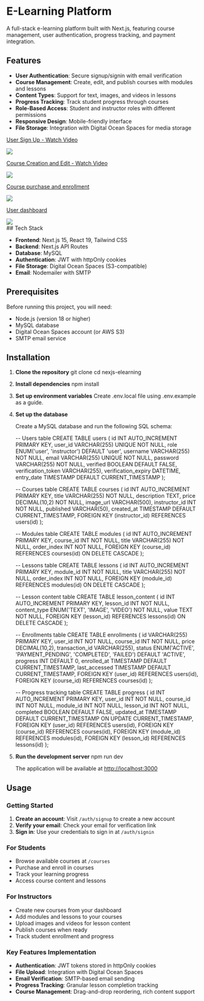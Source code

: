 # E-Learning Platform

A full-stack e-learning platform built with Next.js, featuring course management, user authentication, progress tracking, and payment integration.

## Features

- **User Authentication**: Secure signup/signin with email verification
- **Course Management**: Create, edit, and publish courses with modules and lessons
- **Content Types**: Support for text, images, and videos in lessons
- **Progress Tracking**: Track student progress through courses
- **Role-Based Access**: Student and instructor roles with different permissions
- **Responsive Design**: Mobile-friendly interface
- **File Storage**: Integration with Digital Ocean Spaces for media storage

<div>
    <a href="https://www.loom.com/share/6073b5c980394f618dd0d912029fdf48">
      <p>User Sign Up - Watch Video</p>
    </a>
    <a href="https://www.loom.com/share/6073b5c980394f618dd0d912029fdf48">
      <img style="max-width:300px;" src="https://cdn.loom.com/sessions/thumbnails/6073b5c980394f618dd0d912029fdf48-86650fe06e2ff2e5-full-play.gif">
    </a>
  </div>

<div>
    <a href="https://www.loom.com/share/380781a9e9b3406394dbe5b6a3d2d196">
      <p>Course Creation and Edit - Watch Video</p>
    </a>
    <a href="https://www.loom.com/share/380781a9e9b3406394dbe5b6a3d2d196">
      <img style="max-width:300px;" src="https://cdn.loom.com/sessions/thumbnails/380781a9e9b3406394dbe5b6a3d2d196-68985fb38f540618-full-play.gif">
    </a>
  </div>

<div>
    <a href="https://www.loom.com/share/5f5dd99404a14492ba0c0558454edb49">
      <p>Course purchase and enrollment</p>
    </a>
    <a href="https://www.loom.com/share/5f5dd99404a14492ba0c0558454edb49">
      <img style="max-width:300px;" src="https://cdn.loom.com/sessions/thumbnails/5f5dd99404a14492ba0c0558454edb49-3d90d99b2db6b08b-full-play.gif">
    </a>
  </div>

<div>
    <a href="https://www.loom.com/share/acc0e5d2cb8f4f5f8a6491515ed563f8">
      <p>User dashboard</p>
    </a>
    <a href="https://www.loom.com/share/acc0e5d2cb8f4f5f8a6491515ed563f8">
      <img style="max-width:300px;" src="https://cdn.loom.com/sessions/thumbnails/acc0e5d2cb8f4f5f8a6491515ed563f8-9a2cd72313b592cd-full-play.gif">
    </a>
  </div>
## Tech Stack

- **Frontend**: Next.js 15, React 19, Tailwind CSS
- **Backend**: Next.js API Routes
- **Database**: MySQL
- **Authentication**: JWT with httpOnly cookies
- **File Storage**: Digital Ocean Spaces (S3-compatible)
- **Email**: Nodemailer with SMTP

## Prerequisites

Before running this project, you will need:

- Node.js (version 18 or higher)
- MySQL database
- Digital Ocean Spaces account (or AWS S3)
- SMTP email service

## Installation

1. **Clone the repository**
   git clone <your-repo-url>
   cd nexjs-elearning

3. **Install dependencies**
   npm install

4. **Set up environment variables**
   Create .env.local file using .env.example as a guide.

5. **Set up the database**

   Create a MySQL database and run the following SQL schema:

   -- Users table
   CREATE TABLE users (
     id INT AUTO_INCREMENT PRIMARY KEY,
     user_id VARCHAR(255) UNIQUE NOT NULL,
     role ENUM('user', 'instructor') DEFAULT 'user',
     username VARCHAR(255) NOT NULL,
     email VARCHAR(255) UNIQUE NOT NULL,
     password VARCHAR(255) NOT NULL,
     verified BOOLEAN DEFAULT FALSE,
     verification_token VARCHAR(255),
     verification_expiry DATETIME,
     entry_date TIMESTAMP DEFAULT CURRENT_TIMESTAMP
   );

   -- Courses table
   CREATE TABLE courses (
     id INT AUTO_INCREMENT PRIMARY KEY,
     title VARCHAR(255) NOT NULL,
     description TEXT,
     price DECIMAL(10,2) NOT NULL,
     image_url VARCHAR(500),
     instructor_id INT NOT NULL,
     published VARCHAR(50),
     created_at TIMESTAMP DEFAULT CURRENT_TIMESTAMP,
     FOREIGN KEY (instructor_id) REFERENCES users(id)
   );

   -- Modules table
   CREATE TABLE modules (
     id INT AUTO_INCREMENT PRIMARY KEY,
     course_id INT NOT NULL,
     title VARCHAR(255) NOT NULL,
     order_index INT NOT NULL,
     FOREIGN KEY (course_id) REFERENCES courses(id) ON DELETE CASCADE
   );

   -- Lessons table
   CREATE TABLE lessons (
     id INT AUTO_INCREMENT PRIMARY KEY,
     module_id INT NOT NULL,
     title VARCHAR(255) NOT NULL,
     order_index INT NOT NULL,
     FOREIGN KEY (module_id) REFERENCES modules(id) ON DELETE CASCADE
   );

   -- Lesson content table
   CREATE TABLE lesson_content (
     id INT AUTO_INCREMENT PRIMARY KEY,
     lesson_id INT NOT NULL,
     content_type ENUM('TEXT', 'IMAGE', 'VIDEO') NOT NULL,
     value TEXT NOT NULL,
     FOREIGN KEY (lesson_id) REFERENCES lessons(id) ON DELETE CASCADE
   );

   -- Enrollments table
   CREATE TABLE enrollments (
     id VARCHAR(255) PRIMARY KEY,
     user_id INT NOT NULL,
     course_id INT NOT NULL,
     price DECIMAL(10,2),
     transaction_id VARCHAR(255),
     status ENUM('ACTIVE', 'PAYMENT_PENDING', 'COMPLETED', 'FAILED') DEFAULT 'ACTIVE',
     progress INT DEFAULT 0,
     enrolled_at TIMESTAMP DEFAULT CURRENT_TIMESTAMP,
     last_accessed TIMESTAMP DEFAULT CURRENT_TIMESTAMP,
     FOREIGN KEY (user_id) REFERENCES users(id),
     FOREIGN KEY (course_id) REFERENCES courses(id)
   );

   -- Progress tracking table
   CREATE TABLE progress (
     id INT AUTO_INCREMENT PRIMARY KEY,
     user_id INT NOT NULL,
     course_id INT NOT NULL,
     module_id INT NOT NULL,
     lesson_id INT NOT NULL,
     completed BOOLEAN DEFAULT FALSE,
     updated_at TIMESTAMP DEFAULT CURRENT_TIMESTAMP ON UPDATE CURRENT_TIMESTAMP,
     FOREIGN KEY (user_id) REFERENCES users(id),
     FOREIGN KEY (course_id) REFERENCES courses(id),
     FOREIGN KEY (module_id) REFERENCES modules(id),
     FOREIGN KEY (lesson_id) REFERENCES lessons(id)
   );

6. **Run the development server**
   npm run dev

   The application will be available at [http://localhost:3000](http://localhost:3000)

## Usage

### Getting Started

1. **Create an account**: Visit `/auth/signup` to create a new account
2. **Verify your email**: Check your email for verification link
3. **Sign in**: Use your credentials to sign in at `/auth/signin`

### For Students

- Browse available courses at `/courses`
- Purchase and enroll in courses
- Track your learning progress
- Access course content and lessons

### For Instructors

- Create new courses from your dashboard
- Add modules and lessons to your courses
- Upload images and videos for lesson content
- Publish courses when ready
- Track student enrollment and progress

### Key Features Implementation

- **Authentication**: JWT tokens stored in httpOnly cookies
- **File Upload**: Integration with Digital Ocean Spaces
- **Email Verification**: SMTP-based email sending
- **Progress Tracking**: Granular lesson completion tracking
- **Course Management**: Drag-and-drop reordering, rich content support




